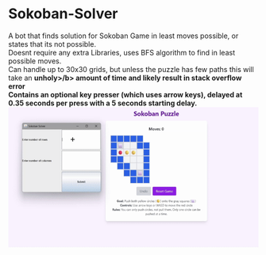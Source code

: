 # Sokoban-Solver
A bot that finds solution for Sokoban Game in least moves possible, or states that its not possible. <br>
Doesnt require any extra Libraries, uses BFS algorithm to find in least possible moves. <br> 
Can handle up to 30x30 grids, but unless the puzzle has few paths this will take an <b>unholy>/b> amount of time and likely result in stack overflow error <br>
Contains an optional key presser (which uses arrow keys), delayed at 0.35 seconds per press with a 5 seconds starting delay.
![Sokoban](showCase.gif)

